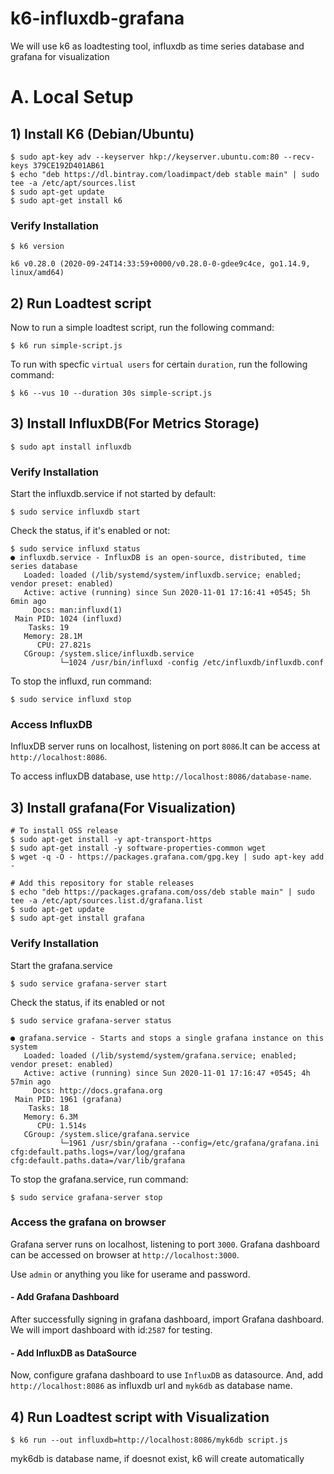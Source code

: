 # k6-influxdb-grafana
We will use k6 as loadtesting tool, influxdb as time series database and grafana for visualization
# A. Local Setup 
## 1) Install K6 (Debian/Ubuntu)
```
$ sudo apt-key adv --keyserver hkp://keyserver.ubuntu.com:80 --recv-keys 379CE192D401AB61
$ echo "deb https://dl.bintray.com/loadimpact/deb stable main" | sudo tee -a /etc/apt/sources.list
$ sudo apt-get update
$ sudo apt-get install k6
```

### Verify Installation
```
$ k6 version

k6 v0.28.0 (2020-09-24T14:33:59+0000/v0.28.0-0-gdee9c4ce, go1.14.9, linux/amd64)

```
## 2) Run Loadtest script 

Now to run a simple loadtest script, run the following command:
```
$ k6 run simple-script.js
```
To run with specfic `virtual users` for certain `duration`, run the following command:
```
$ k6 --vus 10 --duration 30s simple-script.js
```

## 3) Install InfluxDB(For Metrics Storage)
```
$ sudo apt install influxdb
```
### Verify Installation
Start the influxdb.service if not started by default:
```
$ sudo service influxdb start
```
Check the status, if it's enabled or not:
```
$ sudo service influxd status
● influxdb.service - InfluxDB is an open-source, distributed, time series database
   Loaded: loaded (/lib/systemd/system/influxdb.service; enabled; vendor preset: enabled)
   Active: active (running) since Sun 2020-11-01 17:16:41 +0545; 5h 6min ago
     Docs: man:influxd(1)
 Main PID: 1024 (influxd)
    Tasks: 19
   Memory: 28.1M
      CPU: 27.821s
   CGroup: /system.slice/influxdb.service
           └─1024 /usr/bin/influxd -config /etc/influxdb/influxdb.conf
```
To stop the influxd, run command:
```
$ sudo service influxd stop
```

### Access InfluxDB
InfluxDB server runs on localhost, listening on port `8086`.It can be access at `http://localhost:8086`.

To access influxDB database, use `http://localhost:8086/database-name`.


## 3) Install grafana(For Visualization)
```
# To install OSS release
$ sudo apt-get install -y apt-transport-https
$ sudo apt-get install -y software-properties-common wget
$ wget -q -O - https://packages.grafana.com/gpg.key | sudo apt-key add -

# Add this repository for stable releases
$ echo "deb https://packages.grafana.com/oss/deb stable main" | sudo tee -a /etc/apt/sources.list.d/grafana.list
$ sudo apt-get update
$ sudo apt-get install grafana

```

### Verify Installation
Start the grafana.service 
```
$ sudo service grafana-server start
```
Check the status, if its enabled or not
```
$ sudo service grafana-server status

● grafana.service - Starts and stops a single grafana instance on this system
   Loaded: loaded (/lib/systemd/system/grafana.service; enabled; vendor preset: enabled)
   Active: active (running) since Sun 2020-11-01 17:16:47 +0545; 4h 57min ago
     Docs: http://docs.grafana.org
 Main PID: 1961 (grafana)
    Tasks: 18
   Memory: 6.3M
      CPU: 1.514s
   CGroup: /system.slice/grafana.service
           └─1961 /usr/sbin/grafana --config=/etc/grafana/grafana.ini cfg:default.paths.logs=/var/log/grafana cfg:default.paths.data=/var/lib/grafana
```
To stop the grafana.service, run command:

```
$ sudo service grafana-server stop
```

### Access the grafana on browser

Grafana server runs on localhost, listening to port `3000`.
Grafana dashboard can be accessed on browser at `http://localhost:3000`.

Use `admin` or anything you like for userame and password.

#### - Add Grafana Dashboard
After successfully signing in grafana dashboard, import Grafana dashboard. 
We will import dashboard with id:`2587` for testing.


#### - Add InfluxDB as DataSource
Now, configure grafana dashboard to use `InfluxDB` as datasource.
And, add `http://localhost:8086` as influxdb url and `myk6db` as database name.  


## 4) Run Loadtest script with Visualization

```
$ k6 run --out influxdb=http://localhost:8086/myk6db script.js
```
myk6db is database name, if doesnot exist, k6 will create automatically

 

















